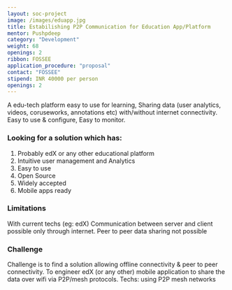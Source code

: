 ```yaml
---
layout: soc-project
image: /images/eduapp.jpg
title: Estabilishing P2P Communication for Education App/Platform
mentor: Pushpdeep
category: "Development"
weight: 68
openings: 2
ribbon: FOSSEE
application_procedure: "proposal"
contact: "FOSSEE"
stipend: INR 40000 per person
openings: 2
---
```


A edu-tech platform easy to use for learning, Sharing data (user analytics, videos, coruseworks, annotations etc)
with/without internet connectivity. Easy to use & configure, Easy to monitor.

<!--break-->

### Looking for a solution which has:
1. Probably edX or any other educational platform 
2. Intuitive user management and Analytics
3. Easy to use
4. Open Source
5. Widely accepted
6. Mobile apps ready

### Limitations
With current techs (eg: edX) Communication between server and client possible only through internet.
Peer to peer data sharing not possible

### Challenge
Challenge is to find a solution allowing offline connectivity & peer to peer connectivity.
To engineer edX (or any other) mobile application to share the data over wifi via P2P/mesh protocols.
Techs: using P2P mesh networks 